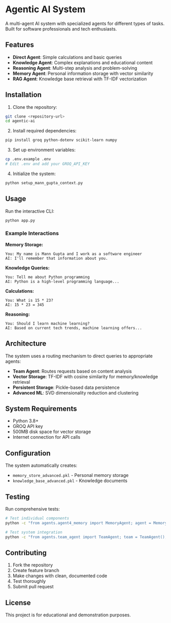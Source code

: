 # Agentic AI System

A multi-agent AI system with specialized agents for different types of tasks. Built for software professionals and tech enthusiasts.

## Features

- **Direct Agent**: Simple calculations and basic queries
- **Knowledge Agent**: Complex explanations and educational content  
- **Reasoning Agent**: Multi-step analysis and problem-solving
- **Memory Agent**: Personal information storage with vector similarity
- **RAG Agent**: Knowledge base retrieval with TF-IDF vectorization

## Installation

1. Clone the repository:
```bash
git clone <repository-url>
cd agentic-ai
```

2. Install required dependencies:
```bash
pip install groq python-dotenv scikit-learn numpy
```

3. Set up environment variables:
```bash
cp .env.example .env
# Edit .env and add your GROQ_API_KEY
```

4. Initialize the system:
```bash
python setup_mann_gupta_context.py
```

## Usage

Run the interactive CLI:
```bash
python app.py
```

### Example Interactions

**Memory Storage:**
```
You: My name is Mann Gupta and I work as a software engineer
AI: I'll remember that information about you.
```

**Knowledge Queries:**
```
You: Tell me about Python programming
AI: Python is a high-level programming language...
```

**Calculations:**
```
You: What is 15 * 23?
AI: 15 * 23 = 345
```

**Reasoning:**
```
You: Should I learn machine learning?
AI: Based on current tech trends, machine learning offers...
```

## Architecture

The system uses a routing mechanism to direct queries to appropriate agents:

- **Team Agent**: Routes requests based on content analysis
- **Vector Storage**: TF-IDF with cosine similarity for memory/knowledge retrieval
- **Persistent Storage**: Pickle-based data persistence
- **Advanced ML**: SVD dimensionality reduction and clustering

## System Requirements

- Python 3.8+
- GROQ API key
- 500MB disk space for vector storage
- Internet connection for API calls

## Configuration

The system automatically creates:
- `memory_store_advanced.pkl` - Personal memory storage
- `knowledge_base_advanced.pkl` - Knowledge documents

## Testing

Run comprehensive tests:
```bash
# Test individual components
python -c "from agents.agent4_memory import MemoryAgent; agent = MemoryAgent(); print('Memory agent working')"

# Test system integration  
python -c "from agents.team_agent import TeamAgent; team = TeamAgent(); result = team.process('Hello'); print(result)"
```

## Contributing

1. Fork the repository
2. Create feature branch
3. Make changes with clean, documented code
4. Test thoroughly
5. Submit pull request

## License

This project is for educational and demonstration purposes. 